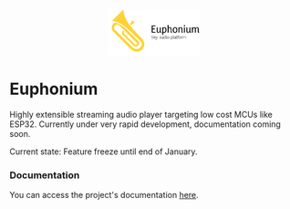 <p align="center">
<img src="docs/images/euph_darkaware.svg" width="32%" />
</p>

# Euphonium

Highly extensible streaming audio player targeting low cost MCUs like ESP32. Currently under very rapid development, documentation coming soon.

Current state: Feature freeze until end of January.

### Documentation
You can access the project's documentation [here](https://feelfreelinux.github.io/euphonium/).
